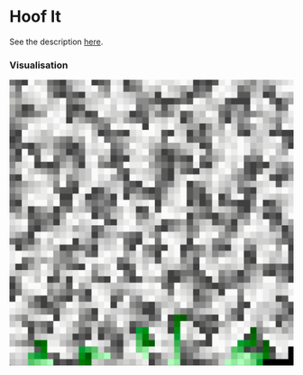 # Hoof It

See the description [here](https://adventofcode.com/2024/day/10).

### Visualisation

![Demo](demo.gif)
